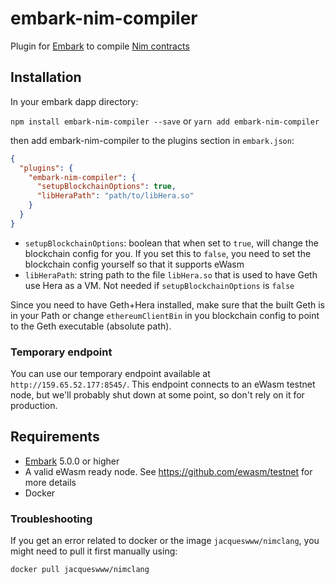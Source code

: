 embark-nim-compiler
======

Plugin for [Embark](https://github.com/embark-framework/embark) to compile [Nim contracts](https://github.com/status-im/nimplay)

## Installation

In your embark dapp directory:

```npm install embark-nim-compiler --save```
or
```yarn add embark-nim-compiler```

then add embark-nim-compiler to the plugins section in `embark.json`:

```Json
{
  "plugins": {
    "embark-nim-compiler": {
      "setupBlockchainOptions": true,
      "libHeraPath": "path/to/libHera.so"
    }
  }
}
```

- `setupBlockchainOptions`: boolean that when set to `true`, will change the blockchain config for you. If you set this to `false`, you need to set the blockchain config yourself so that it supports eWasm
- `libHeraPath`: string path to the file `libHera.so` that is used to have Geth use Hera as a VM. Not needed if `setupBlockchainOptions` is `false`

Since you need to have Geth+Hera installed, make sure that the built Geth is in your Path or change `ethereumClientBin` in you blockchain config to point to the Geth executable (absolute path).

### Temporary endpoint

You can use our temporary endpoint available at `http://159.65.52.177:8545/`.
This endpoint connects to an eWasm testnet node, but we'll probably shut down at some point, so don't rely on it for production.

## Requirements

- [Embark](https://www.npmjs.com/package/embark) 5.0.0 or higher
- A valid eWasm ready node. See https://github.com/ewasm/testnet for more details
- Docker

### Troubleshooting

If you get an error related to docker or the image `jacqueswww/nimclang`, you might need to pull it first manually using:

```docker pull jacqueswww/nimclang```
